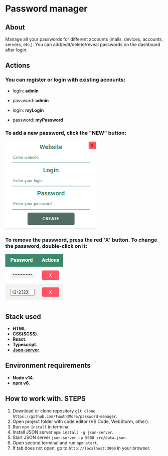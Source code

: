 # Password manager

## About

Manage all your passwords for different accounts (mails, devices, accounts, servers, etc.).
You can add/edit/delete/reveal passwords on the dashboard after login.

## Actions

### You can register or login with existing accounts:

* login: **admin**
* password: **admin**


* login: **myLogin**
* password: **myPassword**

### To add a new password, click the "NEW" button:
![img.png](addData.png)

### To remove the password, press the red 'X' button. To change the password, double-click on it:
![img_1.png](deleteAndEditData.png)


## Stack used
* **HTML**.
* **CSS(SCSS)**.
* **React**.
* **Typescript**.
* **[Json-server](https://github.com/typicode/json-server)**.

## Environment requirements
* **Node v14**.
* **npm v6**.

##  How to work with. STEPS
1. Download or clone repository `git clone https://github.com/TwoAndMore/password-manager`.
2. Open project folder with code editor (VS Code, WebStorm, other).
3. Run ```npm install``` in terminal.
4. Install JSON server ```npm install -g json-server```.
5. Start JSON server ```json-server -p 5000 src/data.json```.
6. Open second terminal and run ```npm start```.
7. If tab does not open, go to ```http://localhost:3000``` in your browser.
